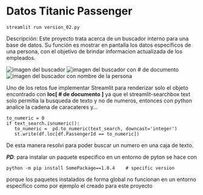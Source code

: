 # Datos Titanic Passenger

```
streamlit run version_02.py 
```

Descripción: Este proyecto trata acerca de un buscador interno para una base de datos. Su función es mostrar en pantalla los datos especificos de una persona, con el objetivo de brindar informacion actualizada de los empleados.

![imagen del buscador](path/to/image.png)
![imagen del buscador con # de documento](path/to/image.png)
![imagen del buscador con nombre de la persona](path/to/image.png)


Uno de los retos fue implementar Streamlit para renderizar solo el objeto encontrado con **loc[ # de documento ]** ya que el streamlit-searchbox text solo permitia la busqueda de texto y no de numeros, entonces con python analice la cadena de caracateres y...

```
to_numeric = 0
if text_search.isnumeric():
   to_numeric =  pd.to_numeric(text_search, downcast='integer')
   st.write(df.loc[df.PassengerId == to_numeric])
```
De esta manera resolvi para poder buscar un numero en una caja de texto.


***PD***:
para instalar un paquete especifico en un entorno de pyton se hace con 
```
python -m pip install SomePackage==1.0.4    # specific version
```
porque los paquetes instalados de forma global no funcionan en un entorno especifico como por ejemplo el creado para este proyecto